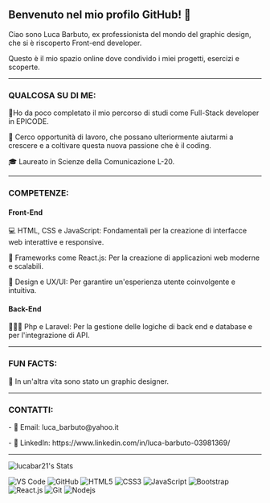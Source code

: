<div><h2>Benvenuto nel mio profilo GitHub! 👋</h2>
  
<p>Ciao sono Luca Barbuto, ex professionista del mondo del graphic design, che si è riscoperto Front-end developer.</p>
<p>Questo è il mio spazio online dove condivido i miei progetti, esercizi e scoperte.</p>
<hr>
<h3>QUALCOSA SU DI ME:</h3>
<p> 🌱Ho da poco completato il mio percorso di studi come Full-Stack developer in EPICODE.</p>
<p> 💼 Cerco opportunità di lavoro, che possano ulteriormente aiutarmi a crescere e a coltivare questa nuova passione che è il coding.</p>
<p> 🎓 Laureato in Scienze della Comunicazione L-20.</p>
<hr>
<h3>COMPETENZE:</h3>
<h4>Front-End</h4>
<p> 💻 HTML, CSS e JavaScript: Fondamentali per la creazione di interfacce web interattive e responsive.</p>
<p> 🚀 Frameworks come React.js: Per la creazione di applicazioni web moderne e scalabili.</p>
<p> 🎨 Design e UX/UI: Per garantire un'esperienza utente coinvolgente e intuitiva.</p>
<h4>Back-End</h4>
<p> 🧑🏻‍💻 Php e Laravel: Per la gestione delle logiche di back end e database e per l'integrazione di API.</p>
<hr>
<h3>FUN FACTS:</h3>
<p> 🎨 In un'altra vita sono stato un graphic designer.</p>
<hr>
<h3>CONTATTI:</h3>
<p>- 📧 Email: luca_barbuto@yahoo.it</p>
<p>- 💼 LinkedIn: https://www.linkedin.com/in/luca-barbuto-03981369/</p>
<hr>

![lucabar21's Stats](https://github-readme-stats.vercel.app/api?username=lucabar21&theme=react&show_icons=true&hide_border=false&count_private=false)


</div>
<div>
  <img src="https://camo.githubusercontent.com/dae3c010f51320fdd641a8569f715acb02ba1e4f882ea816b904625e62a1d03c/68747470733a2f2f696d672e736869656c64732e696f2f62616467652f2d5653436f64652d2532333030374143433f7374796c653d666c61742d737175617265266c6f676f3d76697375616c2d73747564696f2d636f6465" alt="VS Code" data-canonical-src="https://img.shields.io/badge/-VSCode-%23007ACC?style=flat-square&amp;logo=visual-studio-code" style="max-width: 100%;">
    <img src="https://camo.githubusercontent.com/ef6cf50bf9b90b26f298f3619057eb8b436363088459478449a6335fa8fe2184/68747470733a2f2f696d672e736869656c64732e696f2f62616467652f2d4769744875622d3138313731373f7374796c653d666c61742d737175617265266c6f676f3d676974687562" alt="GitHub" data-canonical-src="https://img.shields.io/badge/-GitHub-181717?style=flat-square&amp;logo=github" style="max-width: 100%;">
  <img src="https://camo.githubusercontent.com/6010a85175edf5787bba645d2bdad7ec26f41aafce3f5a59569352de55deed74/68747470733a2f2f696d672e736869656c64732e696f2f62616467652f2d48544d4c352d4533344632363f7374796c653d666c61742d737175617265266c6f676f3d68746d6c35266c6f676f436f6c6f723d7768697465" alt="HTML5" data-canonical-src="https://img.shields.io/badge/-HTML5-E34F26?style=flat-square&amp;logo=html5&amp;logoColor=white" style="max-width: 100%;">
  <img src="https://camo.githubusercontent.com/1cce2dc4bb406a5019322c3f123da088d108b8ee7cb3a7d7918c9893d6d828f3/68747470733a2f2f696d672e736869656c64732e696f2f62616467652f2d435353332d3135373242363f7374796c653d666c61742d737175617265266c6f676f3d63737333" alt="CSS3" data-canonical-src="https://img.shields.io/badge/-CSS3-1572B6?style=flat-square&amp;logo=css3" style="max-width: 100%;">
 <img src="https://camo.githubusercontent.com/7b54e1c71111f811613cf960de1d7de8491a96c62f12b67c5b04afe102143636/68747470733a2f2f696d672e736869656c64732e696f2f62616467652f2d4a6176615363726970742d2532334637444631433f7374796c653d666c61742d737175617265266c6f676f3d6a617661736372697074266c6f676f436f6c6f723d303030303030266c6162656c436f6c6f723d25323346374446314326636f6c6f723d253233464643453541" alt="JavaScript" data-canonical-src="https://img.shields.io/badge/-JavaScript-%23F7DF1C?style=flat-square&amp;logo=javascript&amp;logoColor=000000&amp;labelColor=%23F7DF1C&amp;color=%23FFCE5A" style="max-width: 100%;">
  <img src="https://camo.githubusercontent.com/c29c306b0331bdebcb2009041564b647f11b63914b36026be84d5f446c5cee8b/68747470733a2f2f696d672e736869656c64732e696f2f62616467652f2d426f6f7473747261702d3536334437433f7374796c653d666c61742d737175617265266c6f676f3d626f6f747374726170" alt="Bootstrap" data-canonical-src="https://img.shields.io/badge/-Bootstrap-563D7C?style=flat-square&amp;logo=bootstrap" style="max-width: 100%;">
 <img src="https://camo.githubusercontent.com/2caf3c008f2bb5e67963f64173e401fa0e6246ac33244abf0485aecbaa3d495c/68747470733a2f2f696d672e736869656c64732e696f2f62616467652f2d52656163742e6a732d2532333238324333343f7374796c653d666c61742d737175617265266c6f676f3d7265616374" alt="React.js" data-canonical-src="https://img.shields.io/badge/-React.js-%23282C34?style=flat-square&amp;logo=react" style="max-width: 100%;">
 <img src="https://camo.githubusercontent.com/74497e832f2fc0ff2c50cb50814a009fd27fe79fd8388c78faf74ef1a152b1dd/68747470733a2f2f696d672e736869656c64732e696f2f62616467652f2d4769742d2532334630353033323f7374796c653d666c61742d737175617265266c6f676f3d676974266c6f676f436f6c6f723d253233666666666666" alt="Git" data-canonical-src="https://img.shields.io/badge/-Git-%23F05032?style=flat-square&amp;logo=git&amp;logoColor=%23ffffff" style="max-width: 100%;">
  <img src="https://camo.githubusercontent.com/2e024b5facea4be6648ef3eab29ba6911e448b75f5e9b7acd6a147bad02589b3/68747470733a2f2f696d672e736869656c64732e696f2f62616467652f2d4e6f64656a732d626c61636b3f7374796c653d666c61742d737175617265266c6f676f3d4e6f64652e6a73" alt="Nodejs" data-canonical-src="https://img.shields.io/badge/-Nodejs-black?style=flat-square&amp;logo=Node.js" style="max-width: 100%;">
</div>
</div>
</div>
